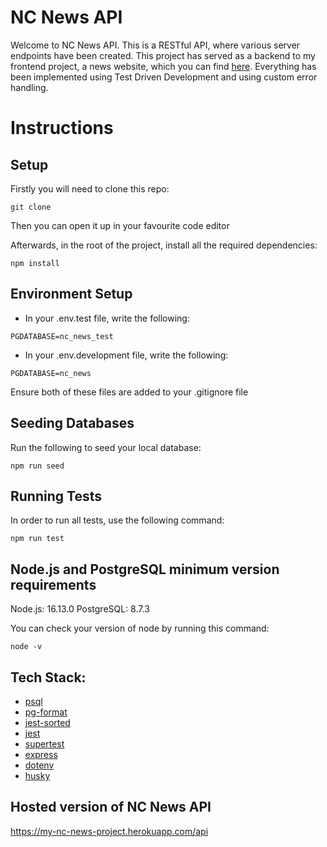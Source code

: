 # NC News API #

Welcome to NC News API. This is a RESTful API, where various server endpoints have been created. This project has served as a backend to my frontend project, a news website, which you can find [here](https://news-of-the-north.netlify.app/). Everything has been implemented using Test Driven Development and using custom error handling.

# Instructions #

## Setup ##

Firstly you will need to clone this repo:

```
git clone 
```


Then you can open it up in your favourite code editor

Afterwards, in the root of the project, install all the required dependencies:

```
npm install
```


## Environment Setup ##

* In your .env.test file, write the following: 

 ``
 PGDATABASE=nc_news_test
 ``
* In your .env.development file, write the following:

 ``
 PGDATABASE=nc_news
 ``

Ensure both of these files are added to your .gitignore file



## Seeding Databases ##

Run the following to seed your local database:

``
npm run seed
``


## Running Tests ##

In order to run all tests, use the following command:

``
npm run test
``


## Node.js and PostgreSQL minimum version requirements ##

Node.js: 16.13.0
PostgreSQL: 8.7.3

You can check your version of node by running this command:

``
node -v
``

## Tech Stack: ##

* [psql](https://www.postgresql.org/)
* [pg-format](https://www.npmjs.com/package/pg-format)
* [jest-sorted](https://www.npmjs.com/package/jest-sorted)
* [jest](https://jestjs.io/)
* [supertest](https://www.npmjs.com/package/supertest)
* [express](https://expressjs.com/)
* [dotenv](https://www.npmjs.com/package/dotenv)
* [husky](https://typicode.github.io/husky/#/)

## Hosted version of NC News API ##

https://my-nc-news-project.herokuapp.com/api

